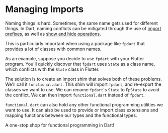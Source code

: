# Managing Imports

Naming things is hard.  Sometimes, the same name gets used for different things. In Dart, naming conflicts can be mitigated through the use of [import prefixes](https://dart.dev/language/libraries#specifying-a-library-prefix), as well as [show and hide operations](https://dart.dev/language/libraries#importing-only-part-of-a-library).

This is particularly important when using a package like `fpdart` that provides a lot of classes with common names.

As an example, suppose you decide to use `fpdart` with your Flutter program. You'll quickly discover that `fpdart` uses `State` as a class name, which conflicts with the `State` class in Flutter.

The solution is to create an import shim that solves both of these problems. We'll call it `functional.dart`. This shim will import `fpdart`, and re-export the classes we want to use. We can rename `fpdart`'s `State` to `FpState` to avoid the conflict. We can then import `functional.dart` instead of `fpdart`.

`functional.dart` can also hold any other functional programming utilities we want to use. It can also be used to provide or import class extensions and mapping functions between our types and the functional types.

A one-stop shop for functional programming in Dart!
